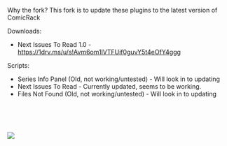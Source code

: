 Why the fork?
	This fork is to update these plugins to the latest version of ComicRack

Downloads:
  - Next Issues To Read 1.0 -
  https://1drv.ms/u/s!Avm6om1lVTFUif0guvY5t4eOfY4ggg

Scripts:
  * Series Info Panel (Old, not working/untested) - Will look in to updating
  * Next Issues To Read - Currently updated, seems to be working.
  * Files Not Found (Old, not working/untested) - Will look in to updating




<br>
<br>
<br>

<a href='https://www.paypal.com/cgi-bin/webscr?cmd=_donations&business=7E6JWPNVGWJ4Q&lc=BR&item_name=pescuma&currency_code=USD&bn=PP%2dDonationsBF%3abtn_donate_LG%2egif%3aNonHosted'><img src='https://www.paypal.com/en_US/i/btn/btn_donate_LG.gif' /></a>